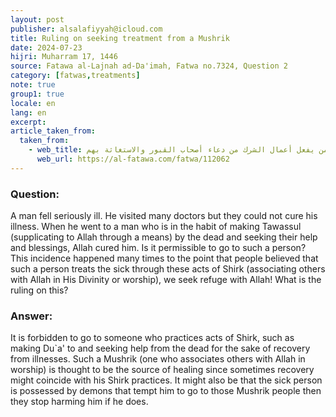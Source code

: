 ```yaml
---
layout: post
publisher: alsalafiyyah@icloud.com
title: Ruling on seeking treatment from a Mushrik
date: 2024-07-23
hijri: Muharram 17, 1446
source: Fatawa al-Lajnah ad-Da'imah, Fatwa no.7324, Question 2
category: [fatwas,treatments]
note: true
group1: true
locale: en
lang: en
excerpt: 
article_taken_from: 
  taken_from:
    - web_title: الذهاب إلى من يفعل أعمال الشرك من دعاء أصحاب القبور والاستغاثة بهم 
      web_url: https://al-fatawa.com/fatwa/112062
---
```


### Question: 
A man fell seriously ill. He visited many doctors but they could not cure his illness. When he went to a man who is in the habit of making Tawassul (supplicating to Allah through a means) by the dead and seeking their help and blessings, Allah cured him. Is it permissible to go to such a person? This incidence happened many times to the point that people believed that such a person treats the sick through these acts of Shirk (associating others with Allah in His Divinity or worship), we seek refuge with Allah! What is the ruling on this?

### Answer: 
It is forbidden to go to someone who practices acts of Shirk, such as making Du`a' to and seeking help from the dead for the sake of recovery from illnesses. Such a Mushrik (one who associates others with Allah in worship) is thought to be the source of healing since sometimes recovery might coincide with his Shirk practices. It might also be that the sick person is possessed by demons that tempt him to go to those Mushrik people then they stop harming him if he does. 
